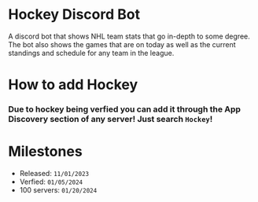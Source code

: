 # Hockey Discord Bot

A discord bot that shows NHL team stats that go in-depth to some degree. The bot also shows the games that are on today as well as the current standings and schedule for any team in the league.


# How to add Hockey
### Due to hockey being verfied you can add it through the App Discovery section of any server! Just search `Hockey`!


# Milestones
- Released: `11/01/2023`
- Verfied: `01/05/2024`
- 100 servers: `01/20/2024`
